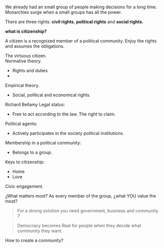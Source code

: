 # 
We already had an small group of people making decisions for a long time.
Monarchies surge when a small groups has all the power.

There are three rights: **civil rights**, **political rights** and **social rights.**

**what is citizenship?**

A citizen is a recognized member of a political community. Enjoy the rights and assumes the obligations.

The virtuous citizen.	
Normative theory.
- Rights and duties
- 
Empirical theory.
- Social, political and economical rights.

Richard Bellamy
Legal status:
- Free to act according to the law. The right to claim.

Political agents:
- Actively participates in the society political institutions.

Membership in a political community:
- Belongs to a group.

Keys  to citizenship:
- Home
- Love

Civic engagement.

¿What matters most?
As every member of the group, ¿what YOU value the most?

> For a strong solution you need government, business and community. 7

> Democracy becomes  Real for people when they decide what community they want.

How to create a community?
